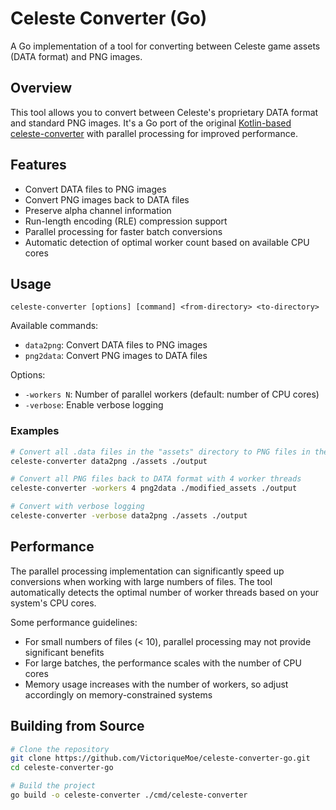 # Celeste Converter (Go)

A Go implementation of a tool for converting between Celeste game assets (DATA format) and PNG images.

## Overview

This tool allows you to convert between Celeste's proprietary DATA format and standard PNG images. It's a Go port of the original [Kotlin-based celeste-converter](https://github.com/borogk/celeste-converter) with parallel processing for improved performance.

## Features

- Convert DATA files to PNG images
- Convert PNG images back to DATA files
- Preserve alpha channel information
- Run-length encoding (RLE) compression support
- Parallel processing for faster batch conversions
- Automatic detection of optimal worker count based on available CPU cores

## Usage

```
celeste-converter [options] [command] <from-directory> <to-directory>
```

Available commands:
- `data2png`: Convert DATA files to PNG images
- `png2data`: Convert PNG images to DATA files

Options:
- `-workers N`: Number of parallel workers (default: number of CPU cores)
- `-verbose`: Enable verbose logging

### Examples

```sh
# Convert all .data files in the "assets" directory to PNG files in the "output" directory
celeste-converter data2png ./assets ./output

# Convert all PNG files back to DATA format with 4 worker threads
celeste-converter -workers 4 png2data ./modified_assets ./output

# Convert with verbose logging
celeste-converter -verbose data2png ./assets ./output
```

## Performance

The parallel processing implementation can significantly speed up conversions when working with large numbers of files. The tool automatically detects the optimal number of worker threads based on your system's CPU cores.

Some performance guidelines:
- For small numbers of files (< 10), parallel processing may not provide significant benefits
- For large batches, the performance scales with the number of CPU cores
- Memory usage increases with the number of workers, so adjust accordingly on memory-constrained systems

## Building from Source

```sh
# Clone the repository
git clone https://github.com/VictoriqueMoe/celeste-converter-go.git
cd celeste-converter-go

# Build the project
go build -o celeste-converter ./cmd/celeste-converter
```